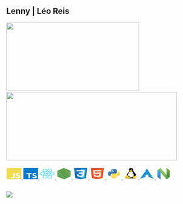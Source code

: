 ## Lenny | Léo Reis
 <a href="https://github.com/lennyklz">
 <img height="180cm" width="350" src="https://github-readme-stats.vercel.app/api?username=lennyklz&show_icons=true&theme=midnight-purple"/> 
 <img height="180cm" width="450" src="https://github-readme-stats.vercel.app/api/top-langs/?username=lennyklz&langs_count=16&theme=midnight-purple&layout=compact&card_width=50"/>
</div>
<div style="display: inline_block"><br>
 <img allign="center" alt="Js" height="30" width="40" src="https://raw.githubusercontent.com/devicons/devicon/master/icons/javascript/javascript-plain.svg">
 <img allign="center" alt="Ts" height="30" width="40" src="https://raw.githubusercontent.com/devicons/devicon/master/icons/typescript/typescript-plain.svg">
 <img allign="center" alt="React" height="30" width="40" src="https://raw.githubusercontent.com/devicons/devicon/master/icons/react/react-original.svg">
 <img allign="center" alt="NodeJs" height="30" width="40" src="https://raw.githubusercontent.com/devicons/devicon/master/icons/nodejs/nodejs-plain.svg">
 <img allign="center" alt="Css3" height="30" width="40" src="https://raw.githubusercontent.com/devicons/devicon/master/icons/css3/css3-original.svg">
 <img allign="center" alt="Html5" height="30" width="40" src="https://raw.githubusercontent.com/devicons/devicon/master/icons/html5/html5-original.svg">
 <img allign="center" alt="Python" height="30" width="40" src="https://raw.githubusercontent.com/devicons/devicon/master/icons/python/python-original.svg">
 <img allign="center" alt="Linux" height="30" width="40" src="https://raw.githubusercontent.com/devicons/devicon/master/icons/linux/linux-original.svg">
 <img allign="center" alt="Arch" height="30" width="40" src="https://raw.githubusercontent.com/devicons/devicon/master/icons/archlinux/archlinux-original.svg">
 <img allign="center" alt="Nvim" height="30" width="40" src="https://raw.githubusercontent.com/devicons/devicon/master/icons/neovim/neovim-original.svg">
</div>
   
##

<div>
 <a href="https://www.linkedin.com/in/l%C3%A9o-reis-78104a2a1"/a> <img src="https://img.shields.io/badge/LinkedIn-0077B5?style=for-the-badge&logo=linkedin&logoColor=white" target="_blank"></a>
</div>
